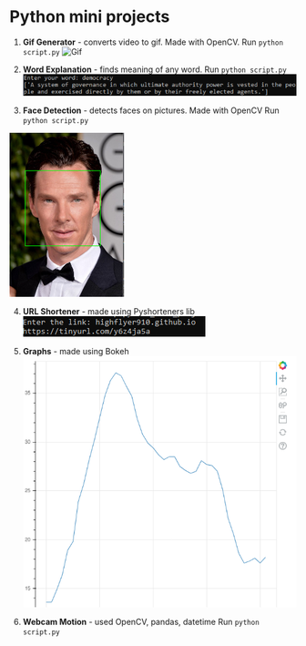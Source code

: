 # Python mini projects

1. **Gif Generator** - converts video to gif. Made with OpenCV. 
 Run ```python script.py``` 
 ![Gif](https://github.com/highflyer910/python_mini_projects/blob/main/gif_generator/bo.gif?raw=true)

2. **Word Explanation** - finds meaning of any word. 
 Run ```python script.py``` 
 ![origin](https://github.com/highflyer910/python_mini_projects/blob/main/original/origin.png?raw=true)

3. **Face Detection** - detects faces on pictures. Made with OpenCV
 Run ```python script.py``` 
<img src="https://github.com/highflyer910/python_mini_projects/blob/main/face_detection/face_d.png">

4. **URL Shortener** - made using Pyshorteners lib
 ![url](https://github.com/highflyer910/url-shortener/blob/main/url_shortener.png?raw=true)

5. **Graphs** - made using Bokeh
 ![graph](https://github.com/highflyer910/python_mini_projects/blob/main/graphs/graph.png?raw=true)

6. **Webcam Motion** - used OpenCV, pandas, datetime
Run ```python script.py```

